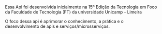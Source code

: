 Essa Api foi desenvolvida inicialmente na 15º Edição da Tecnologia em Foco da Faculdade de Tecnologia (FT) da universidade Unicamp - Limeira

O foco dessa api é aprimorar o conhecimento, a prática e o desenvolvimento de apis e serviços/microsserviços.
